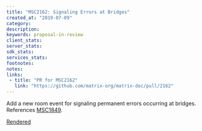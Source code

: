 ```yaml
---
title: "MSC2162: Signaling Errors at Bridges"
created_at: "2019-07-09"
category:
description:
keywords: proposal-in-review
client_stats:
server_stats:
sdk_stats:
services_stats:
footnotes:
notes:
links:
 - title: "PR for MSC2162"
   link: "https://github.com/matrix-org/matrix-doc/pull/2162"
---
```

Add a new room event for signaling permanent errors occurring at bridges. References [MSC1849](https://github.com/matrix-org/matrix-doc/blob/matthew/msc1849/proposals/1849-aggregations.md).

[Rendered](https://github.com/V02460/matrix-doc/blob/msc2162/proposals/2162-signaling-errors-at-bridges.md)
